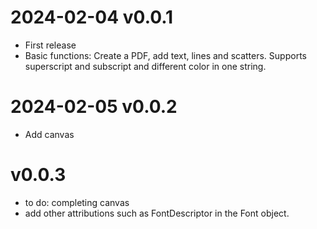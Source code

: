 # 2024-02-04  v0.0.1
* First release
* Basic functions: Create a PDF, add text, lines and scatters. Supports superscript
 and subscript and different color in one string.
 
# 2024-02-05 v0.0.2
* Add canvas

# v0.0.3
* to do: completing canvas
* add other attributions such as FontDescriptor in the Font object.